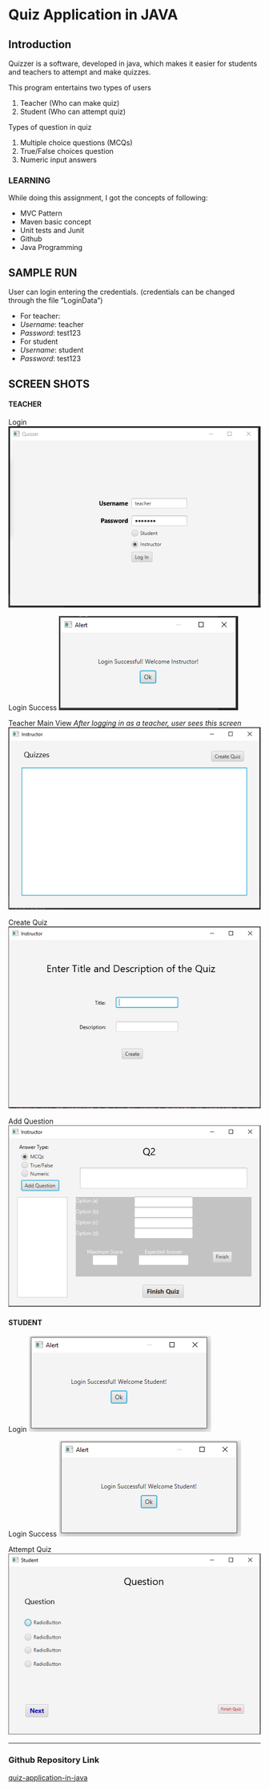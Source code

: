 # Quiz Application in JAVA

## Introduction
Quizzer is a software, developed in java, which makes it easier for students and teachers to attempt and make quizzes.  

This program entertains two types of users
1. Teacher (Who can make quiz)
2. Student (Who can attempt quiz)

Types of question in quiz
1. Multiple choice questions (MCQs)
2. True/False choices question
3. Numeric input answers

### LEARNING
While doing this assignment, I got the concepts of following:
- MVC Pattern
- Maven basic concept
- Unit tests and Junit
- Github
- Java Programming

## SAMPLE RUN
User can login entering the credentials. (credentials can be changed through the file ”LoginData”)
*  For teacher:
  *  *Username*: teacher
  *  *Password*: test123
*  For student
  *  *Username*: student
  *  *Password*: test123

## SCREEN SHOTS

#### TEACHER

Login
![Login](/images/teacherLogin.PNG)

Login Success
![Login Success](/images/teacherLoginSuccess.PNG)

Teacher Main View
*After logging in as a teacher, user sees this screen*
![Teacher Main View](/images/teacherMainView.PNG)

Create Quiz
![Create Quiz](/images/quizCreate.PNG)

Add Question
![Add Question](/images/addQuestion.PNG)

#### STUDENT

Login
![Login](/images/studLoginSuccess.PNG)

Login Success
![Login Success](/images/studLoginSuccess.PNG)

Attempt Quiz
![Attempt Quiz](/images/quizAttempt.PNG)

-----------------------------------------------------
### Github Repository Link
[quiz-application-in-java](https://github.com/uurehman/quiz-application-in-java)